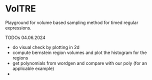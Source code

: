 # VolTRE
Playground for volume based sampling method for timed regular expressions.


TODOs 04.06.2024
- do visual check by plotting in 2d
- compute bernstein region volumes and plot the histogram for the regions
- get polynomials from wordgen and compare with our poly (for an applicable example)
- 